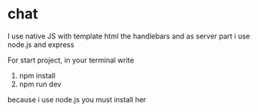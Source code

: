 # chat
I use native JS with template html the handlebars and as server part i use node.js and express

For start project, in your terminal write
1. npm install
2. npm run dev

because i use node.js you must install her 
